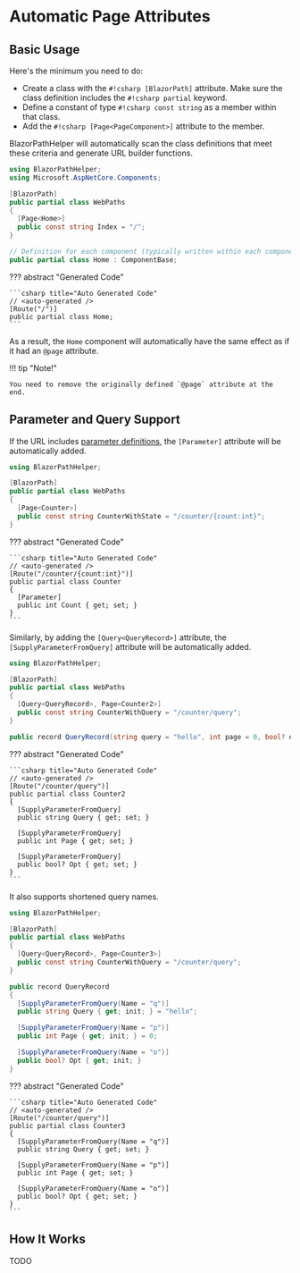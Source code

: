 # Automatic Page Attributes

## Basic Usage

Here's the minimum you need to do:

* Create a class with the `#!csharp [BlazorPath]` attribute. Make sure the class definition includes the `#!csharp partial` keyword.
* Define a constant of type `#!csharp const string` as a member within that class.
* Add the `#!csharp [Page<PageComponent>]` attribute to the member.

BlazorPathHelper will automatically scan the class definitions that meet these criteria and generate URL builder functions.

```csharp title="WebPaths.cs"
using BlazorPathHelper;
using Microsoft.AspNetCore.Components;

[BlazorPath]
public partial class WebPaths
{
  [Page<Home>]
  public const string Index = "/";
}

// Definition for each component (typically written within each component)
public partial class Home : ComponentBase;
```

??? abstract "Generated Code"

    ```csharp title="Auto Generated Code"
    // <auto-generated />
    [Route("/")]
    public partial class Home;
    ```

As a result, the `Home` component will automatically have the same effect as if it had an `@page` attribute.

!!! tip "Note!"

    You need to remove the originally defined `@page` attribute at the end.


## Parameter and Query Support

If the URL includes [parameter definitions](../UrlBuilder/index.md), the `[Parameter]` attribute will be automatically added.

```csharp title="WebPaths.cs"
using BlazorPathHelper;

[BlazorPath]
public partial class WebPaths
{
  [Page<Counter>]
  public const string CounterWithState = "/counter/{count:int}";
}
```

??? abstract "Generated Code"

    ```csharp title="Auto Generated Code"
    // <auto-generated />
    [Route("/counter/{count:int}")]
    public partial class Counter
    {
      [Parameter]
      public int Count { get; set; }
    }
    ```

Similarly, by adding the `[Query<QueryRecord>]` attribute, the `[SupplyParameterFromQuery]` attribute will be automatically added.

```csharp title="WebPaths.cs"
using BlazorPathHelper;

[BlazorPath]
public partial class WebPaths
{
  [Query<QueryRecord>, Page<Counter2>]
  public const string CounterWithQuery = "/counter/query";
}

public record QueryRecord(string query = "hello", int page = 0, bool? opt = null);
```

??? abstract "Generated Code"

    ```csharp title="Auto Generated Code"
    // <auto-generated />
    [Route("/counter/query")]
    public partial class Counter2
    {
      [SupplyParameterFromQuery]
      public string Query { get; set; }

      [SupplyParameterFromQuery]
      public int Page { get; set; }

      [SupplyParameterFromQuery]
      public bool? Opt { get; set; }
    }
    ```

It also supports shortened query names.

```csharp title="WebPaths.cs"
using BlazorPathHelper;

[BlazorPath]
public partial class WebPaths
{
  [Query<QueryRecord>, Page<Counter3>]
  public const string CounterWithQuery = "/counter/query";
}

public record QueryRecord
{
  [SupplyParameterFromQuery(Name = "q")]
  public string Query { get; init; } = "hello";

  [SupplyParameterFromQuery(Name = "p")]
  public int Page { get; init; } = 0;

  [SupplyParameterFromQuery(Name = "o")]
  public bool? Opt { get; init; }
}
```

??? abstract "Generated Code"

    ```csharp title="Auto Generated Code"
    // <auto-generated />
    [Route("/counter/query")]
    public partial class Counter3
    {
      [SupplyParameterFromQuery(Name = "q")]
      public string Query { get; set; }

      [SupplyParameterFromQuery(Name = "p")]
      public int Page { get; set; }

      [SupplyParameterFromQuery(Name = "o")]
      public bool? Opt { get; set; }
    }
    ```

## How It Works
TODO